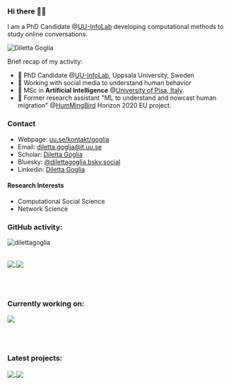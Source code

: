 

### Hi there 👋🏻

I am a PhD Candidate @<a href='https://uuinfolab.github.io/' target="_blank">UU-InfoLab</a> developing computational methods to study online conversations.

<p align="left"> <img src="https://komarev.com/ghpvc/?username=dilettagoglia&label=Profile%20views&color=0e75b6&style=flat" alt="Diletta Goglia" /> </p>

Brief recap of my activity:
- 📌 PhD Candidate @<a href='https://uuinfolab.github.io/' target="_blank">UU-InfoLab</a>, Uppsala University, Sweden 
- 📌 Working with social media to understand human behavior 
- 📌 MSc in <b>Artificial Intelligence</b> @<a href='https://didattica.di.unipi.it/en/master-programme-in-computer-science/curricula-2/curriculum-%c2%93artificial-intelligence%c2%94-2/' target="_blank">University of Pisa, Italy</a>.
- 📌 Former research assistant "ML to understand and nowcast human migration" @<a href="https://hummingbird-h2020.eu/" target="_blank">HumMingBird</a> Horizon 2020 EU project.
  
### Contact
- Webpage: <a href="https://www.uu.se/kontakt-och-organisation/personal?query=N22-2715">uu.se/kontakt/goglia</a>
- Email: <a href= "mailto:diletta.goglia@it.uu.se" target="_blank">diletta.goglia@it.uu.se</a>
- Scholar: <a href='https://scholar.google.com/citations?user=_81HzBIAAAAJ&hl=en' target="_blank">Diletta Goglia</a>
- Bluesky: <a href='https://bsky.app/profile/dilettagoglia.bsky.social' target="_blank">@dilettagoglia.bsky.social</a>
- Linkedin: <a href='https://www.linkedin.com/in/dilettagoglia/' target="_blank">Diletta Goglia</a>


#### Research Interests
- Computational Social Science
- Network Science


### GitHub activity:
<!-- TROPHY -->
<p align="left"> <img src="https://github-profile-trophy.vercel.app/?username=dilettagoglia&theme=gruvbox&no-bg=true" alt="dilettagoglia" /> </p>

<br/>

<!-- STATISTICS -->
<a href="https://github.com/dilettagoglia">
  <img align="center" src="https://github-readme-stats.vercel.app/api?username=dilettagoglia&layout=compact&theme=calm&show_icons=true" />
</a>

<!-- LANGUAGES -->
<a href="https://github.com/dilettagoglia">
  <img align="center" src="https://github-readme-stats.vercel.app/api/top-langs/?username=dilettagoglia&layout=compact&theme=calm&hide=jupyter%20notebook,html,css,xslt,shell" />
</a>


<br/><br/>

### Currently working on:

<a href="https://github.com/dilettagoglia/manipulation-detection-IC2S2-25">
  <img align="center" src="https://github-readme-stats.vercel.app/api/pin/?username=dilettagoglia&repo=manipulation-detection-IC2S2-25&theme=aura_dark" />
</a>

<br/><br/>

### Latest projects:

<a href="https://github.com/dilettagoglia/reddit-majority-opinion">
  <img align="center" src="https://github-readme-stats.vercel.app/api/pin/?username=dilettagoglia&repo=reddit-majority-opinion&theme=nightowl" />
</a>
<a href="https://github.com/uuinfolab/Structure_and_dynamics_of_growing_networks_of_Reddit_threads">
  <img align="center" src="https://github-readme-stats.vercel.app/api/pin/?username=uuinfolab&repo=Structure_and_dynamics_of_growing_networks_of_Reddit_threads&theme=nightowl" />
</a>

<!--
**dilettagoglia/dilettagoglia** is a ✨ _special_ ✨ repository because its `README.md` (this file) appears on your GitHub profile.

Here are some ideas to get you started:

- 🔭 I’m currently working on ...
- 🌱 I’m currently learning ...
- 👯 I’m looking to collaborate on ...
- 🤔 I’m looking for help with ...
- 💬 Ask me about ...
- 📫 How to reach me: ...
- 😄 Pronouns: ...
- ⚡ Fun fact: ...
-->
